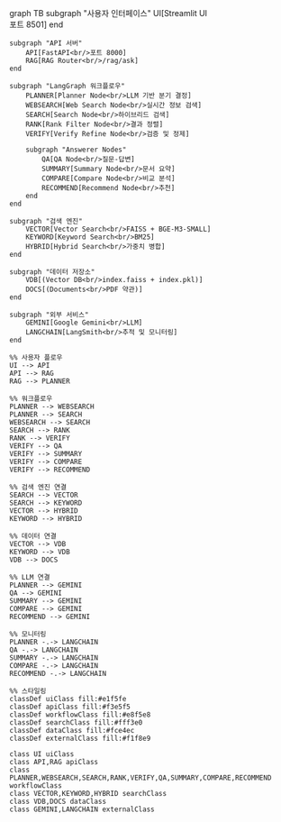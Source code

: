 graph TB
    subgraph "사용자 인터페이스"
        UI[Streamlit UI<br/>포트 8501]
    end
    
    subgraph "API 서버"
        API[FastAPI<br/>포트 8000]
        RAG[RAG Router<br/>/rag/ask]
    end
    
    subgraph "LangGraph 워크플로우"
        PLANNER[Planner Node<br/>LLM 기반 분기 결정]
        WEBSEARCH[Web Search Node<br/>실시간 정보 검색]
        SEARCH[Search Node<br/>하이브리드 검색]
        RANK[Rank Filter Node<br/>결과 정렬]
        VERIFY[Verify Refine Node<br/>검증 및 정제]
        
        subgraph "Answerer Nodes"
            QA[QA Node<br/>질문-답변]
            SUMMARY[Summary Node<br/>문서 요약]
            COMPARE[Compare Node<br/>비교 분석]
            RECOMMEND[Recommend Node<br/>추천]
        end
    end
    
    subgraph "검색 엔진"
        VECTOR[Vector Search<br/>FAISS + BGE-M3-SMALL]
        KEYWORD[Keyword Search<br/>BM25]
        HYBRID[Hybrid Search<br/>가중치 병합]
    end
    
    subgraph "데이터 저장소"
        VDB[(Vector DB<br/>index.faiss + index.pkl)]
        DOCS[(Documents<br/>PDF 약관)]
    end
    
    subgraph "외부 서비스"
        GEMINI[Google Gemini<br/>LLM]
        LANGCHAIN[LangSmith<br/>추적 및 모니터링]
    end
    
    %% 사용자 플로우
    UI --> API
    API --> RAG
    RAG --> PLANNER
    
    %% 워크플로우
    PLANNER --> WEBSEARCH
    PLANNER --> SEARCH
    WEBSEARCH --> SEARCH
    SEARCH --> RANK
    RANK --> VERIFY
    VERIFY --> QA
    VERIFY --> SUMMARY
    VERIFY --> COMPARE
    VERIFY --> RECOMMEND
    
    %% 검색 엔진 연결
    SEARCH --> VECTOR
    SEARCH --> KEYWORD
    VECTOR --> HYBRID
    KEYWORD --> HYBRID
    
    %% 데이터 연결
    VECTOR --> VDB
    KEYWORD --> VDB
    VDB --> DOCS
    
    %% LLM 연결
    PLANNER --> GEMINI
    QA --> GEMINI
    SUMMARY --> GEMINI
    COMPARE --> GEMINI
    RECOMMEND --> GEMINI
    
    %% 모니터링
    PLANNER -.-> LANGCHAIN
    QA -.-> LANGCHAIN
    SUMMARY -.-> LANGCHAIN
    COMPARE -.-> LANGCHAIN
    RECOMMEND -.-> LANGCHAIN
    
    %% 스타일링
    classDef uiClass fill:#e1f5fe
    classDef apiClass fill:#f3e5f5
    classDef workflowClass fill:#e8f5e8
    classDef searchClass fill:#fff3e0
    classDef dataClass fill:#fce4ec
    classDef externalClass fill:#f1f8e9
    
    class UI uiClass
    class API,RAG apiClass
    class PLANNER,WEBSEARCH,SEARCH,RANK,VERIFY,QA,SUMMARY,COMPARE,RECOMMEND workflowClass
    class VECTOR,KEYWORD,HYBRID searchClass
    class VDB,DOCS dataClass
    class GEMINI,LANGCHAIN externalClass